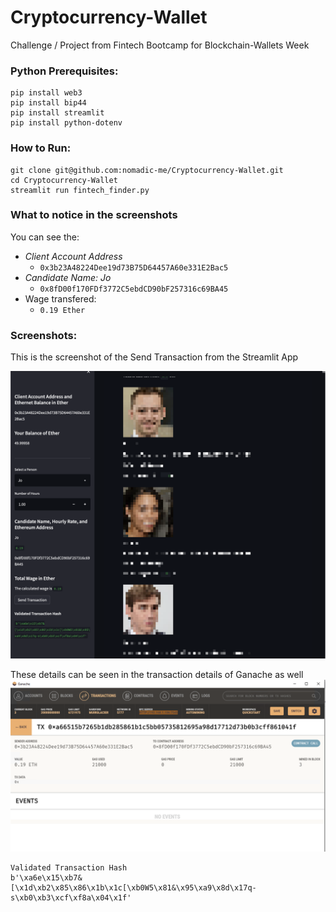 # Cryptocurrency-Wallet
Challenge / Project from Fintech Bootcamp for Blockchain-Wallets Week


### Python Prerequisites:
```shell
pip install web3
pip install bip44
pip install streamlit
pip install python-dotenv
```

### How to Run:


```shell
git clone git@github.com:nomadic-me/Cryptocurrency-Wallet.git
cd Cryptocurrency-Wallet
streamlit run fintech_finder.py
```
### What to notice in the screenshots
You can see the: 
- *Client Account Address* 
    - ```0x3b23A48224Dee19d73B75D64457A60e331E2Bac5```
- *Candidate Name: Jo*
    - ```0x8fD00f170FDf3772C5ebdCD90bF257316c69BA45```
- Wage transfered:
    - ```0.19 Ether```



### Screenshots:
This is the screenshot of the Send Transaction from the Streamlit App

![alt="Streamlit Webapp"](Images/ValidatedTransaction.png)


These details can be seen in the transaction details of Ganache as well
![alt="Ganace Transaction"](Images/ValidatedTransactionGanache.png)
```
Validated Transaction Hash
b'\xa6e\x15\xb7&[\x1d\xb2\x85\x86\x1b\x1c[\xb0W5\x81&\x95\xa9\x8d\x17q-s\xb0\xb3\xcf\xf8a\x04\x1f'
```